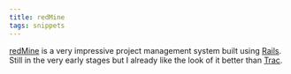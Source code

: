 ```yaml
---
title: redMine
tags: snippets
---
```


[redMine](http://www.wincent.com/knowledge-base/redMine) is a very impressive project management system built using [Rails](http://www.wincent.com/knowledge-base/Rails). Still in the very early stages but I already like the look of it better than [Trac](http://www.wincent.com/knowledge-base/Trac).
